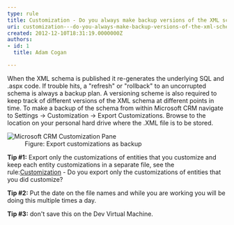 ```yaml
---
type: rule
title: Customization - Do you always make backup versions of the XML schema? (CRM 4 only)
uri: customization---do-you-always-make-backup-versions-of-the-xml-schema-crm-4-only
created: 2012-12-10T18:31:19.0000000Z
authors:
- id: 1
  title: Adam Cogan

---
```




<span class='intro'> <p>
          When the XML schema is published it re-generates the underlying SQL and .aspx code.
          If trouble hits, a &quot;refresh&quot; or &quot;rollback&quot; to an uncorrupted schema is always a
          backup plan. A versioning scheme is also required to keep track of different versions
          of the XML schema at different points in time. To make a backup of the schema from
          within Microsoft CRM navigate to Settings -&gt; Customization -&gt; Export Customizations.
          Browse to the location on your personal hard drive where the .XML file is to be
          stored.
        </p> </span>

<dl class="image">
          <dt>
            <img alt="Microsoft CRM Customization Pane" src="/SoftwareDevelopment/RulesToBetterCRMForDevelopers/PublishingImages/CRM_CustomizationPane.jpg" /></dt>
          <dd>
            Figure&#58; Export customizations as backup
          </dd>
        </dl>
        <p>
          <strong>Tip #1&#58;</strong> Export only the customizations of entities that you customize and keep each
          entity customizations in a separate file, see the rule&#58;<a href="#ExportCustomize">Customization</a><span>
            - Do you export only the customizations of entities that you did customize?</span></p>
          <p><strong>Tip #2&#58;</strong> Put the date on the file names and while you are working you will be doing
          this multiple times a day.
          </p>
<p>
          <strong>Tip #3&#58;</strong> don't save this on the Dev Virtual Machine.
        </p>


